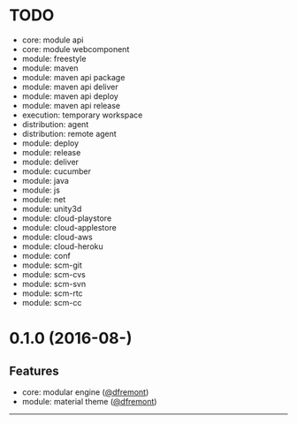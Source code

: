 # TODO

- core: module api
- core: module webcomponent
- module: freestyle
- module: maven
- module: maven api package
- module: maven api deliver
- module: maven api deploy
- module: maven api release
- execution: temporary workspace
- distribution: agent
- distribution: remote agent
- module: deploy
- module: release
- module: deliver
- module: cucumber
- module: java
- module: js
- module: net
- module: unity3d
- module: cloud-playstore
- module: cloud-applestore
- module: cloud-aws
- module: cloud-heroku
- module: conf
- module: scm-git
- module: scm-cvs
- module: scm-svn
- module: scm-rtc
- module: scm-cc


# 0.1.0 (2016-08-)

## Features

- core: modular engine
  ([@dfremont](http://github.com/damienfremont))
- module: material theme
  ([@dfremont](http://github.com/damienfremont))


--- 